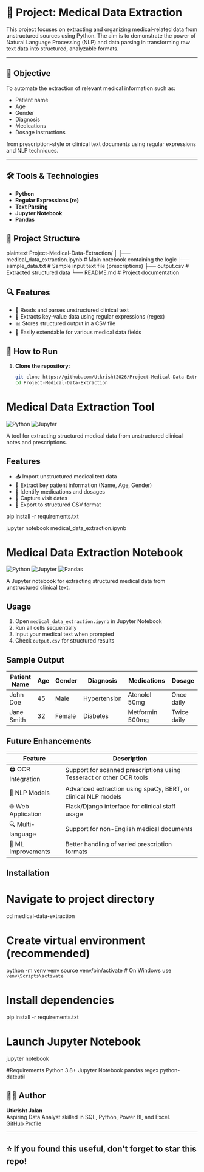 # 🏥 Project: Medical Data Extraction

This project focuses on extracting and organizing medical-related data from unstructured sources using Python. The aim is to demonstrate the power of Natural Language Processing (NLP) and data parsing in transforming raw text data into structured, analyzable formats.

---

## 📌 Objective

To automate the extraction of relevant medical information such as:
- Patient name
- Age
- Gender
- Diagnosis
- Medications
- Dosage instructions

from prescription-style or clinical text documents using regular expressions and NLP techniques.

---

## 🛠️ Tools & Technologies

- **Python**
- **Regular Expressions (re)**
- **Text Parsing**
- **Jupyter Notebook**
- **Pandas**


## 📁 Project Structure
plaintext
Project-Medical-Data-Extraction/
│
├── medical_data_extraction.ipynb     # Main notebook containing the logic
├── sample_data.txt                   # Sample input text file (prescriptions)
├── output.csv                        # Extracted structured data
└── README.md                         # Project documentation

## 🔍 Features

- 📄 Reads and parses unstructured clinical text
- 🧠 Extracts key-value data using regular expressions (regex)
- 📊 Stores structured output in a CSV file
- 🔧 Easily extendable for various medical data fields

## 🚀 How to Run

1. **Clone the repository:**

   ```bash
   git clone https://github.com/Utkrisht2026/Project-Medical-Data-Extraction.git
   cd Project-Medical-Data-Extraction

# Medical Data Extraction Tool

![Python](https://img.shields.io/badge/Python-3.8%2B-blue)
![Jupyter](https://img.shields.io/badge/Jupyter-Notebook-orange)

A tool for extracting structured medical data from unstructured clinical notes and prescriptions.

## Features

- 📥 Import unstructured medical text data
- 🧹 Extract key patient information (Name, Age, Gender)
- 💊 Identify medications and dosages
- 📅 Capture visit dates
- 💾 Export to structured CSV format

pip install -r requirements.txt

jupyter notebook medical_data_extraction.ipynb

# Medical Data Extraction Notebook

![Python](https://img.shields.io/badge/Python-3.8%2B-blue)
![Jupyter](https://img.shields.io/badge/Jupyter-Notebook-orange)
![Pandas](https://img.shields.io/badge/Pandas-1.3%2B-brightgreen)

A Jupyter notebook for extracting structured medical data from unstructured clinical text.

## Usage

1. Open `medical_data_extraction.ipynb` in Jupyter Notebook
2. Run all cells sequentially
3. Input your medical text when prompted
4. Check `output.csv` for structured results

## Sample Output

| Patient Name | Age | Gender | Diagnosis     | Medications       | Dosage      |
|--------------|-----|--------|---------------|-------------------|-------------|
| John Doe     | 45  | Male   | Hypertension  | Atenolol 50mg     | Once daily  |
| Jane Smith   | 32  | Female | Diabetes      | Metformin 500mg   | Twice daily |

## Future Enhancements

| Feature | Description |
|---------|-------------|
| 🖨️ OCR Integration | Support for scanned prescriptions using Tesseract or other OCR tools |
| 🤖 NLP Models | Advanced extraction using spaCy, BERT, or clinical NLP models |
| 🌐 Web Application | Flask/Django interface for clinical staff usage |
| 🔍 Multi-language | Support for non-English medical documents |
| 🧠 ML Improvements | Better handling of varied prescription formats |

## Installation

# Navigate to project directory
cd medical-data-extraction

# Create virtual environment (recommended)
python -m venv venv
source venv/bin/activate  # On Windows use `venv\Scripts\activate`

# Install dependencies
pip install -r requirements.txt

# Launch Jupyter Notebook
jupyter notebook

#Requirements
Python 3.8+
Jupyter Notebook
pandas
regex
python-dateutil

   
## 👨‍💻 Author

**Utkrisht Jalan**  
Aspiring Data Analyst skilled in SQL, Python, Power BI, and Excel.  
[GitHub Profile](https://github.com/Utkrisht2026)

---

## ⭐ If you found this useful, don't forget to star this repo!

